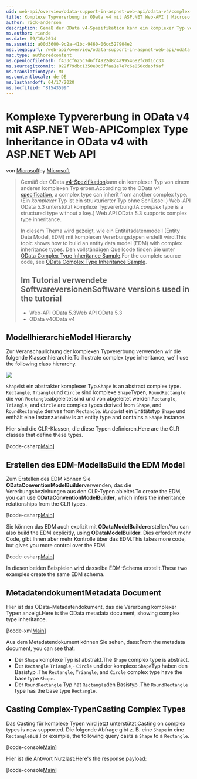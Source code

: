 ```yaml
---
uid: web-api/overview/odata-support-in-aspnet-web-api/odata-v4/complex-type-inheritance-in-odata-v4
title: Komplexe Typvererbung in OData v4 mit ASP.NET Web-API | Microsoft Docs
author: rick-anderson
description: Gemäß der OData v4-Spezifikation kann ein komplexer Typ von einem anderen komplexen Typ erben. (Ein komplexer Typ ist ein strukturierter Typ ohne Schlüssel.) Web-API...
ms.author: riande
ms.date: 09/16/2014
ms.assetid: a00d3600-9c2a-41bc-9460-06cc527904e2
msc.legacyurl: /web-api/overview/odata-support-in-aspnet-web-api/odata-v4/complex-type-inheritance-in-odata-v4
msc.type: authoredcontent
ms.openlocfilehash: f433cf625c7d6ff4922d8c4a9954682fc0f1cc33
ms.sourcegitcommit: 022f79dbc1350e0c6ffaa1e7e7c6e850cdabf9af
ms.translationtype: MT
ms.contentlocale: de-DE
ms.lasthandoff: 04/17/2020
ms.locfileid: "81543599"
---
```

# <a name="complex-type-inheritance-in-odata-v4-with-aspnet-web-api"></a><span data-ttu-id="fb802-104">Komplexe Typvererbung in OData v4 mit ASP.NET Web-API</span><span class="sxs-lookup"><span data-stu-id="fb802-104">Complex Type Inheritance in OData v4 with ASP.NET Web API</span></span>

<span data-ttu-id="fb802-105">von [Microsoft](https://github.com/microsoft)</span><span class="sxs-lookup"><span data-stu-id="fb802-105">by [Microsoft](https://github.com/microsoft)</span></span>

> <span data-ttu-id="fb802-106">Gemäß der OData [v4-Spezifikation](http://www.odata.org/documentation/odata-version-4-0/)kann ein komplexer Typ von einem anderen komplexen Typ erben.</span><span class="sxs-lookup"><span data-stu-id="fb802-106">According to the OData v4 [specification](http://www.odata.org/documentation/odata-version-4-0/), a complex type can inherit from another complex type.</span></span> <span data-ttu-id="fb802-107">(Ein *komplexer* Typ ist ein strukturierter Typ ohne Schlüssel.) Web-API OData 5.3 unterstützt komplexe Typvererbung.</span><span class="sxs-lookup"><span data-stu-id="fb802-107">(A *complex* type is a structured type without a key.) Web API OData 5.3 supports complex type inheritance.</span></span>
> 
> <span data-ttu-id="fb802-108">In diesem Thema wird gezeigt, wie ein Entitätsdatenmodell (Entity Data Model, EDM) mit komplexen Vererbungstypen erstellt wird.</span><span class="sxs-lookup"><span data-stu-id="fb802-108">This topic shows how to build an entity data model (EDM) with complex inheritance types.</span></span> <span data-ttu-id="fb802-109">Den vollständigen Quellcode finden Sie unter [OData Complex Type Inheritance Sample](http://aspnet.codeplex.com/sourcecontrol/latest#Samples/WebApi/OData/v4/ODataComplexTypeInheritanceSample/ReadMe.txt).</span><span class="sxs-lookup"><span data-stu-id="fb802-109">For the complete source code, see [OData Complex Type Inheritance Sample](http://aspnet.codeplex.com/sourcecontrol/latest#Samples/WebApi/OData/v4/ODataComplexTypeInheritanceSample/ReadMe.txt).</span></span>
> 
> ## <a name="software-versions-used-in-the-tutorial"></a><span data-ttu-id="fb802-110">Im Tutorial verwendete Softwareversionen</span><span class="sxs-lookup"><span data-stu-id="fb802-110">Software versions used in the tutorial</span></span>
> 
> 
> - <span data-ttu-id="fb802-111">Web-API OData 5.3</span><span class="sxs-lookup"><span data-stu-id="fb802-111">Web API OData 5.3</span></span>
> - <span data-ttu-id="fb802-112">OData v4</span><span class="sxs-lookup"><span data-stu-id="fb802-112">OData v4</span></span>

## <a name="model-hierarchy"></a><span data-ttu-id="fb802-113">Modellhierarchie</span><span class="sxs-lookup"><span data-stu-id="fb802-113">Model Hierarchy</span></span>

<span data-ttu-id="fb802-114">Zur Veranschaulichung der komplexen Typvererbung verwenden wir die folgende Klassenhierarchie.</span><span class="sxs-lookup"><span data-stu-id="fb802-114">To illustrate complex type inheritance, we'll use the following class hierarchy.</span></span>

![](complex-type-inheritance-in-odata-v4/_static/image1.png)

<span data-ttu-id="fb802-115">`Shape`ist ein abstrakter komplexer Typ.</span><span class="sxs-lookup"><span data-stu-id="fb802-115">`Shape` is an abstract complex type.</span></span> <span data-ttu-id="fb802-116">`Rectangle`, `Triangle`und `Circle` sind komplexe `Shape`Typen, `RoundRectangle` die von `Rectangle`abgeleitet sind und von abgeleitet werden.</span><span class="sxs-lookup"><span data-stu-id="fb802-116">`Rectangle`, `Triangle`, and `Circle` are complex types derived from `Shape`, and `RoundRectangle` derives from `Rectangle`.</span></span> <span data-ttu-id="fb802-117">`Window`ist ein Entitätstyp `Shape` und enthält eine Instanz.</span><span class="sxs-lookup"><span data-stu-id="fb802-117">`Window` is an entity type and contains a `Shape` instance.</span></span>

<span data-ttu-id="fb802-118">Hier sind die CLR-Klassen, die diese Typen definieren.</span><span class="sxs-lookup"><span data-stu-id="fb802-118">Here are the CLR classes that define these types.</span></span>

[!code-csharp[Main](complex-type-inheritance-in-odata-v4/samples/sample1.cs)]

## <a name="build-the-edm-model"></a><span data-ttu-id="fb802-119">Erstellen des EDM-Modells</span><span class="sxs-lookup"><span data-stu-id="fb802-119">Build the EDM Model</span></span>

<span data-ttu-id="fb802-120">Zum Erstellen des EDM können Sie **ODataConventionModelBuilder**verwenden, das die Vererbungsbeziehungen aus den CLR-Typen ableitet.</span><span class="sxs-lookup"><span data-stu-id="fb802-120">To create the EDM, you can use **ODataConventionModelBuilder**, which infers the inheritance relationships from the CLR types.</span></span>

[!code-csharp[Main](complex-type-inheritance-in-odata-v4/samples/sample2.cs)]

<span data-ttu-id="fb802-121">Sie können das EDM auch explizit mit **ODataModelBuilder**erstellen.</span><span class="sxs-lookup"><span data-stu-id="fb802-121">You can also build the EDM explicitly, using **ODataModelBuilder**.</span></span> <span data-ttu-id="fb802-122">Dies erfordert mehr Code, gibt Ihnen aber mehr Kontrolle über das EDM.</span><span class="sxs-lookup"><span data-stu-id="fb802-122">This takes more code, but gives you more control over the EDM.</span></span>

[!code-csharp[Main](complex-type-inheritance-in-odata-v4/samples/sample3.cs)]

<span data-ttu-id="fb802-123">In diesen beiden Beispielen wird dasselbe EDM-Schema erstellt.</span><span class="sxs-lookup"><span data-stu-id="fb802-123">These two examples create the same EDM schema.</span></span>

## <a name="metadata-document"></a><span data-ttu-id="fb802-124">Metadatendokument</span><span class="sxs-lookup"><span data-stu-id="fb802-124">Metadata Document</span></span>

<span data-ttu-id="fb802-125">Hier ist das OData-Metadatendokument, das die Vererbung komplexer Typen anzeigt.</span><span class="sxs-lookup"><span data-stu-id="fb802-125">Here is the OData metadata document, showing complex type inheritance.</span></span>

[!code-xml[Main](complex-type-inheritance-in-odata-v4/samples/sample4.xml?highlight=13,17,25,30)]

<span data-ttu-id="fb802-126">Aus dem Metadatendokument können Sie sehen, dass:</span><span class="sxs-lookup"><span data-stu-id="fb802-126">From the metadata document, you can see that:</span></span>

- <span data-ttu-id="fb802-127">Der `Shape` komplexe Typ ist abstrakt.</span><span class="sxs-lookup"><span data-stu-id="fb802-127">The `Shape` complex type is abstract.</span></span>
- <span data-ttu-id="fb802-128">Der `Rectangle` `Triangle`,- `Circle` und der komplexe `Shape`Typ haben den Basistyp .</span><span class="sxs-lookup"><span data-stu-id="fb802-128">The `Rectangle`, `Triangle`, and `Circle` complex type have the base type `Shape`.</span></span>
- <span data-ttu-id="fb802-129">Der `RoundRectangle` Typ hat `Rectangle`den Basistyp .</span><span class="sxs-lookup"><span data-stu-id="fb802-129">The `RoundRectangle` type has the base type `Rectangle`.</span></span>

## <a name="casting-complex-types"></a><span data-ttu-id="fb802-130">Casting Complex-Typen</span><span class="sxs-lookup"><span data-stu-id="fb802-130">Casting Complex Types</span></span>

<span data-ttu-id="fb802-131">Das Casting für komplexe Typen wird jetzt unterstützt.</span><span class="sxs-lookup"><span data-stu-id="fb802-131">Casting on complex types is now supported.</span></span> <span data-ttu-id="fb802-132">Die folgende Abfrage gibt z. B. eine `Shape` in eine `Rectangle`aus.</span><span class="sxs-lookup"><span data-stu-id="fb802-132">For example, the following query casts a `Shape` to a `Rectangle`.</span></span>

[!code-console[Main](complex-type-inheritance-in-odata-v4/samples/sample5.cmd)]

<span data-ttu-id="fb802-133">Hier ist die Antwort Nutzlast:</span><span class="sxs-lookup"><span data-stu-id="fb802-133">Here's the response payload:</span></span>

[!code-console[Main](complex-type-inheritance-in-odata-v4/samples/sample6.cmd)]
